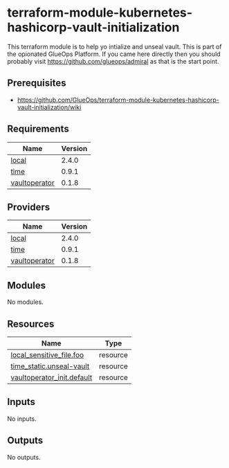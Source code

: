 <!-- BEGIN_TF_DOCS -->
# terraform-module-kubernetes-hashicorp-vault-initialization

This terraform module is to help yo intialize and unseal vault. This is part of the opionated GlueOps Platform. If you came here directly then you should probably visit https://github.com/glueops/admiral as that is the start point.

## Prerequisites

- https://github.com/GlueOps/terraform-module-kubernetes-hashicorp-vault-initialization/wiki

## Requirements

| Name | Version |
|------|---------|
| <a name="requirement_local"></a> [local](#requirement\_local) | 2.4.0 |
| <a name="requirement_time"></a> [time](#requirement\_time) | 0.9.1 |
| <a name="requirement_vaultoperator"></a> [vaultoperator](#requirement\_vaultoperator) | 0.1.8 |

## Providers

| Name | Version |
|------|---------|
| <a name="provider_local"></a> [local](#provider\_local) | 2.4.0 |
| <a name="provider_time"></a> [time](#provider\_time) | 0.9.1 |
| <a name="provider_vaultoperator"></a> [vaultoperator](#provider\_vaultoperator) | 0.1.8 |

## Modules

No modules.

## Resources

| Name | Type |
|------|------|
| [local_sensitive_file.foo](https://registry.terraform.io/providers/hashicorp/local/2.4.0/docs/resources/sensitive_file) | resource |
| [time_static.unseal-vault](https://registry.terraform.io/providers/hashicorp/time/0.9.1/docs/resources/static) | resource |
| [vaultoperator_init.default](https://registry.terraform.io/providers/rickardgranberg/vaultoperator/0.1.8/docs/resources/init) | resource |

## Inputs

No inputs.

## Outputs

No outputs.
<!-- END_TF_DOCS -->